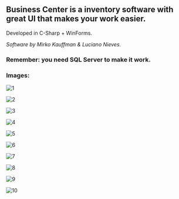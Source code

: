## Business Center is a inventory software with great UI that makes your work easier.

Developed in C-Sharp + WinForms.

*Software by Mirko Kauffman & Luciano Nieves.*

### Remember: you need SQL Server to make it work.

### Images:

![1](https://user-images.githubusercontent.com/54969894/96346480-67e04800-1072-11eb-9fe7-e976258ec47c.png)

![2](https://user-images.githubusercontent.com/54969894/96346486-74fd3700-1072-11eb-8609-999846269b40.png)

![3](https://user-images.githubusercontent.com/54969894/96346490-7a5a8180-1072-11eb-9638-c22ebcc53323.png)

![4](https://user-images.githubusercontent.com/54969894/96346499-81818f80-1072-11eb-9fa6-8cdb6a8416f5.png)

![5](https://user-images.githubusercontent.com/54969894/96346502-86464380-1072-11eb-88f9-aab93e6034c3.png)

![6](https://user-images.githubusercontent.com/54969894/96346510-8a726100-1072-11eb-8234-373afd604f3f.png)

![7](https://user-images.githubusercontent.com/54969894/96346513-8e05e800-1072-11eb-9afe-4749add38d32.png)

![8](https://user-images.githubusercontent.com/54969894/96346519-91996f00-1072-11eb-8f9f-27a9e70e4b14.png)

![9](https://user-images.githubusercontent.com/54969894/96346523-952cf600-1072-11eb-838d-e1cf25e7b78f.png)

![10](https://user-images.githubusercontent.com/54969894/96346527-99591380-1072-11eb-8b81-cf0098b424e0.png)
